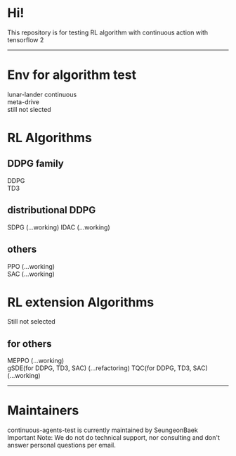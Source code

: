 # Hi!
This repository is for testing RL algorithm with continuous action with tensorflow 2

------------
# Env for algorithm test
lunar-lander continuous  
meta-drive  
still not slected  

# RL Algorithms
## DDPG family
DDPG  
TD3  

## distributional DDPG
SDPG  (...working)
IDAC (...working)  

## others
PPO (...working)  
SAC (...working)  

# RL extension Algorithms
Still not selected  

## for others
MEPPO (...working)  
gSDE(for DDPG, TD3, SAC) (...refactoring)
TQC(for DDPG, TD3, SAC) (...working)  

------------
# Maintainers
continuous-agents-test is currently maintained by SeungeonBaek  
Important Note: We do not do technical support, nor consulting and don't answer personal questions per email.  

